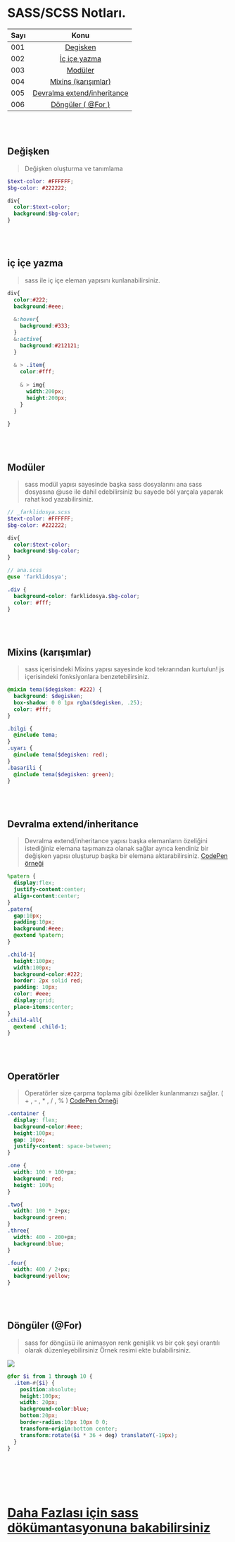 # SASS/SCSS Notları.

| Sayı |             Konu              |
| ---- | :---------------------------: |
|  001 | [Degisken](#değişken)       |
|  002 | [İç içe yazma](#iç-içe-yazma)       |
|  003 | [Modüler](#modüler)       |
|  004 | [Mixins (karışımlar)](#mixins-karışımlar)       |
|  005 | [Devralma extend/inheritance](#devralma-extendinheritance)       |
|  006 | [Döngüler ( @For )](#döngüler-for)       |

<br/><br/>
## Değişken
> Değişken oluşturma ve tanımlama

```scss
$text-color: #FFFFFF;
$bg-color: #222222;

div{
  color:$text-color;
  background:$bg-color;
}

```
<br/><br/>
## iç içe yazma
> sass ile iç içe eleman yapısını kunlanabilirsiniz.

```scss
div{
  color:#222;
  background:#eee;
  
  &:hover{
    background:#333;
  }
  &:active{
    background:#212121;
  }
  
  & > .item{
    color:#fff;
    
    & > img{
      width:200px;
      height:200px;
    }
  }
  
}

```
<br/><br/>
## Modüler
> sass  modül yapısı sayesinde başka sass dosyalarını ana sass dosyasına @use ile dahil edebilirsiniz bu sayede böl yarçala yaparak rahat kod yazabilirsiniz.

```scss
// _farklidosya.scss
$text-color: #FFFFFF;
$bg-color: #222222;

div{
  color:$text-color;
  background:$bg-color;
}
```


```scss
// ana.scss
@use 'farklidosya';

.div {
  background-color: farklidosya.$bg-color;
  color: #fff;
}
```
<br/><br/>
## Mixins (karışımlar)
> sass içerisindeki Mixins yapısı sayesinde kod tekrarından kurtulun! js içerisindeki fonksiyonlara benzetebilirsiniz.

```scss
@mixin tema($degisken: #222) {
  background: $degisken;
  box-shadow: 0 0 1px rgba($degisken, .25);
  color: #fff;
}

.bilgi {
  @include tema;
}
.uyarı {
  @include tema($degisken: red);
}
.basarili {
  @include tema($degisken: green);
}
```
<br/><br/>
## Devralma extend/inheritance
> Devralma extend/inheritance yapısı başka elemanların özeliğini istediğiniz elemana taşımanıza olanak sağlar ayrıca kendiniz bir değişken yapısı oluşturup başka bir elemana aktarabilirsiniz. [CodePen örneği](https://codepen.io/fatihydrm/pen/LYQmrrp)

```scss
%patern {
  display:flex;
  justify-content:center;
  align-content:center;
}
.patern{
  gap:10px;
  padding:10px;
  background:#eee;
  @extend %patern;
}

.child-1{
  height:100px;
  width:100px;
  background-color:#222;
  border: 2px solid red;
  padding: 10px;
  color: #eee;
  display:grid;
  place-items:center;
}
.child-all{
  @extend .child-1;
}
```
<br/><br/>
## Operatörler
> Operatörler size çarpma toplama gibi özelikler kunlanmanızı sağlar. ( + , - , * , / , % ) [CodePen Örneği](https://codepen.io/fatihydrm/pen/KKQReOJ)

```scss
.container {
  display: flex;
  background-color:#eee;
  height:100px;
  gap: 10px;
  justify-content: space-between;
}

.one {
  width: 100 + 100+px;
  background: red;
  height: 100%;
}

.two{
  width: 100 * 2+px;
  background:green;
}
.three{
  width: 400 - 200+px;
  background:blue;
}

.four{
  width: 400 / 2+px;
  background:yellow;
}
```

<br/><br/>
## Döngüler (@For)
> sass for döngüsü ile animasyon renk genişlik vs bir çok şeyi orantılı olarak düzenleyebilirsiniz Örnek resimi ekte bulabilirsiniz.

![](components/img/for-img-1.png)

```scss
@for $i from 1 through 10 {
  .item-#{$i} {
    position:absolute;
    height:100px;
    width: 20px;
    background-color:blue;
    bottom:20px;
    border-radius:10px 10px 0 0;
    transform-origin:bottom center;
    transform:rotate($i * 36 + deg) translateY(-19px);
  }
}
```

<br/><br/><br/><br/>
# [Daha Fazlası için sass dökümantasyonuna bakabilirsiniz](https://sass-lang.com/documentation/)
